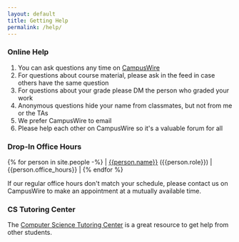 ```yaml
---
layout: default
title: Getting Help
permalink: /help/
---
```


### Online Help
1. You can ask questions any time on [CampusWire](https://campuswire.com/c/G6C9E9DDC/feed)
1. For questions about course material, please ask in the feed in case
others have the same question
1. For questions about your grade please DM the person who graded your work
1. Anonymous questions hide your name from classmates, but not from me or the TAs
1. We prefer CampusWire to email
1. Please help each other on CampusWire so it's a valuable forum for all

### Drop-In Office Hours

{% for person in site.people -%}
| [{{person.name}}](mailto:{{person.email}}) ({{person.role}}) | {{person.office_hours}} |
{% endfor %}

If our regular office hours don't match your schedule, please contact us on CampusWire to make an appointment at a mutually available time.

### CS Tutoring Center

The [Computer Science Tutoring Center](https://tutoringcenter.cs.usfca.edu/) is a great resource to get help from other students.
